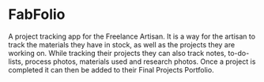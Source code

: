 # FabFolio

<p> A project tracking app for the Freelance Artisan. It is a way for the artisan to track the materials they have in stock, as well as the projects they are working on. While tracking their projects they can also track notes, to-do-lists, process photos, materials used and research photos. Once a project is completed it can then be added to their Final Projects Portfolio. </p>
